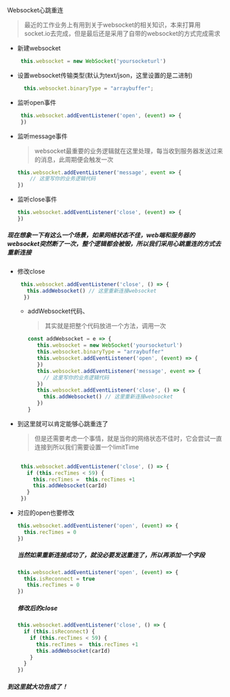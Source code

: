 Websocket心跳重连

> 最近的工作业务上有用到关于websocket的相关知识，本来打算用socket.io去完成，但是最后还是采用了自带的websocket的方式完成需求

- 新建websocket

  ```js
   this.websocket = new WebSocket('yoursocketurl')
  ```

- 设置websocket传输类型(默认为text/json，这里设置的是二进制)

  ```js
    this.websocket.binaryType = "arraybuffer";    
  ```

- 监听open事件

  ```js
   this.websocket.addEventListener('open', (event) => {
   })
  ```

- 监听message事件

  > websocket最重要的业务逻辑就在这里处理，每当收到服务器发送过来的消息，此周期便会触发一次

  ```js
  this.websocket.addEventListener('message', event => {
      // 这里写你的业务逻辑代码
  })
  ```

- 监听close事件

  ```js
  this.websocket.addEventListener('close', (event) => {
  })
  ```



##### 现在想象一下有这么一个场景，如果网络状态不佳，web端和服务器的websocket突然断了一次，整个逻辑都会被毁，所以我们采用心跳重连的方式去重新连接

- 修改close

  ```js
   this.websocket.addEventListener('close', () => {
     this.addWebsocket() // 这里重新连接websocket
    })
  ```

  - addWebsocket代码、

    > 其实就是把整个代码放进一个方法，调用一次

    ```js
    const addWebsocket = e => {
       this.websocket = new WebSocket('yoursocketurl')
       this.websocket.binaryType = "arraybuffer"
       this.websocket.addEventListener('open', (event) => {
       })
       this.websocket.addEventListener('message', event => {
         // 这里写你的业务逻辑代码
       })
       this.websocket.addEventListener('close', () => {
         this.addWebsocket() // 这里重新连接websocket
       })
    }
    ```

- 到这里就可以肯定能够心跳重连了

  > 但是还需要考虑一个事情，就是当你的网络状态不佳时，它会尝试一直连接到所以我们需要设置一个limitTime

  ```js
   
   this.websocket.addEventListener('close', () => {
     if (this.recTimes < 59) {
       this.recTimes =  this.recTimes +1
       this.addWebsocket(carId)
     }
   })
  ```

- 对应的open也要修改

  ```js
  this.websocket.addEventListener('open', (event) => {
    this.recTimes = 0
  })
  ```

  ##### 当然如果重新连接成功了，就没必要发送重连了，所以再添加一个字段

  ```js
  this.websocket.addEventListener('open', (event) => {
    this.isReconnect = true
     this.recTimes = 0
  })
  ```

  ##### 修改后的close

  ```js
  this.websocket.addEventListener('close', () => {
    if (this.isReconnect) {
      if (this.recTimes < 59) {
        this.recTimes =  this.recTimes +1
        this.addWebsocket(carId)
      }
    }
  })
  ```

  

##### 到这里就大功告成了！


